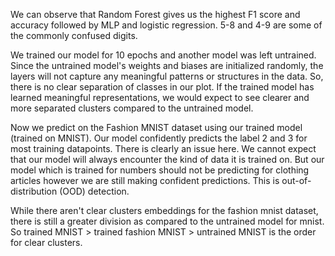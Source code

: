 We can observe that Random Forest gives us the highest F1 score and accuracy followed by MLP and logistic regression. 5-8 and 4-9 are some of the commonly confused digits. 

We trained our model for 10 epochs and another model was left untrained. Since the untrained model's weights and biases are initialized randomly, the layers will not capture any meaningful patterns or structures in the data. So, there is no clear separation of classes in our plot. If the trained model has learned meaningful representations, we would expect to see clearer and more separated clusters compared to the untrained model.

Now we predict on the Fashion MNIST dataset using our trained model (trained on MNIST). Our model confidently predicts the label 2 and 3 for most training datapoints. There is clearly an issue here. We cannot expect that our model will always encounter the kind of data it is trained on. But our model which is trained for numbers should not be predicting for clothing articles however we are still making confident predictions. This is out-of-distribution (OOD) detection.

While there aren't clear clusters embeddings for the fashion mnist dataset, there is still a greater division as compared to the untrained model for mnist. So trained MNIST > trained fashion MNIST > untrained MNIST is the order for clear clusters.
